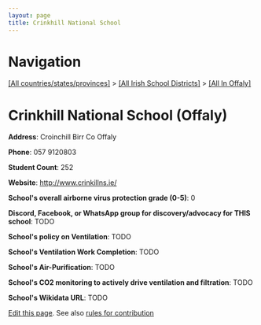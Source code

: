 ```yaml
---
layout: page
title: Crinkhill National School
---
```

# Navigation

[[All countries/states/provinces]](../../..) > [[All Irish School Districts]](../..) > [[All In Offaly]](..)

# Crinkhill National School (Offaly)

**Address**: Croinchill Birr Co Offaly

**Phone**: 057 9120803

**Student Count**: 252

**Website**: <http://www.crinkillns.ie/>

**School's overall airborne virus protection grade (0-5)**: 0

**Discord, Facebook, or WhatsApp group for discovery/advocacy for THIS school**: TODO

**School's policy on Ventilation**: TODO

**School's Ventilation Work Completion**: TODO

**School's Air-Purification**: TODO

**School's CO2 monitoring to actively drive ventilation and filtration**: TODO

**School's Wikidata URL**: TODO


[Edit this page](https://github.com/ventilate-schools/Ireland/edit/main/./Offaly/Crinkhill_National_School.md). See also [rules for contribution](../../../contribution-rules/)